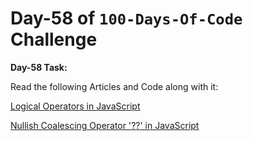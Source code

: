 # Day-58 of `100-Days-Of-Code` Challenge

**Day-58 Task:**

Read the following Articles and Code along with it:

[Logical Operators in JavaScript](https://javascript.info/logical-operators)

[Nullish Coalescing Operator '??' in JavaScript](https://javascript.info/nullish-coalescing-operator)